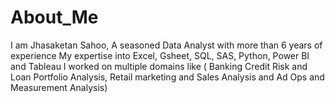 # About_Me
I am Jhasaketan Sahoo, A seasoned Data Analyst with more than 6 years of experience
My expertise into Excel, Gsheet, SQL, SAS, Python, Power BI and Tableau
I worked on multiple domains like ( Banking Credit Risk and Loan Portfolio Analysis, Retail marketing and Sales Analysis and Ad Ops and Measurement Analysis) 
